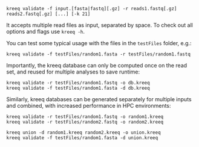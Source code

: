 ```
kreeq validate -f input.[fasta|fastq][.gz] -r reads1.fastq[.gz] reads2.fastq[.gz] [...] [-k 21]
```

It accepts multiple read files as input, separated by space. To check out all options and flags use `kreeq -h`.

You can test some typical usage with the files in the `testFiles` folder, e.g.:

```
kreeq validate -f testFiles/random1.fasta -r testFiles/random1.fastq
```

Importantly, the kreeq database can only be computed once on the read set, and reused for multiple analyses to save runtime:

```
kreeq validate -r testFiles/random1.fastq -o db.kreeq
kreeq validate -f testFiles/random1.fasta -d db.kreeq
```

Similarly, kreeq databases can be generated separately for multiple inputs and combined, with increased performance in HPC environments:

```
kreeq validate -r testFiles/random1.fastq -o random1.kreeq
kreeq validate -r testFiles/random2.fastq -o random2.kreeq

kreeq union -d random1.kreeq random2.kreeq -o union.kreeq
kreeq validate -f testFiles/random1.fasta -d union.kreeq
```
